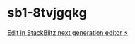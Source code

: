 # sb1-8tvjgqkg

[Edit in StackBlitz next generation editor ⚡️](https://stackblitz.com/~/github.com/EmilianoDiez/sb1-8tvjgqkg)